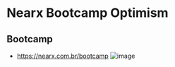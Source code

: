 # Nearx Bootcamp Optimism

## Bootcamp
 - https://nearx.com.br/bootcamp ![image](https://github.com/cirqueira-labs/nearx_bootcamp_optimism/assets/70902061/ffea865d-57fb-4c0f-ae60-b17614feaed9)
